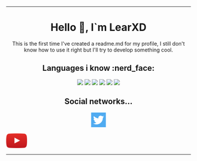<hr>
<h1 align="center"> Hello 👋, I`m LearXD </h1>
<p align="center"> This is the first time I've created a readme.md for my profile, I still don't know how to use it right but I'll try to develop something cool. </p>

<h2 align="center"> Languages i know :nerd_face: </h1> 
<p align="center">

<img src="https://img.shields.io/badge/JavaScript-F7DF1E?style=for-the-badge&logo=javascript&logoColor=black"/>

<img src="https://img.shields.io/badge/Java-ED8B00?style=for-the-badge&logo=java&logoColor=white" />

<img src="https://img.shields.io/badge/Kotlin-0095D5?style=for-the-badge&logo=kotlin&logoColor=white" />

<img src="https://img.shields.io/badge/PHP-777BB4?style=for-the-badge&logo=php&logoColor=white" />

<img src="https://img.shields.io/badge/Perl-39457E?style=for-the-badge&logo=perl&logoColor=white" />

<img src="https://img.shields.io/badge/Delphi-B22222?style=for-the-badge&logo=delphi&logoColor=white" />

</p>

<h2 align="center"> Social networks... </h1> 

<p align="center">
<a href="https://twitter.com/XDLear"> <img src="./images/twitter.png" height="40" /> </a>

<a href="https://youtube.com/c/LearXD%E4%B9%A1"> <img src="./images/YouTube.png" height="40" /> </a>

</p>

<hr>